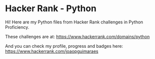# Hacker Rank - Python
Hi! Here are my Python files from Hacker Rank challenges in Python Proficiency.

These challenges are at:
https://www.hackerrank.com/domains/python

And you can check my profile, progress and badges here:
https://www.hackerrank.com/joaopguimaraes